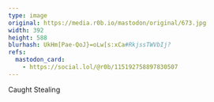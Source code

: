 ```yaml
---
type: image
original: https://media.r0b.io/mastodon/original/673.jpg
width: 392
height: 588
blurhash: UkHm[Pae-QoJ}=oLw[s:xCa#RkjssTWVbIj?
refs:
  mastodon_card:
    - https://social.lol/@r0b/115192758897830507
---
```


Caught Stealing
